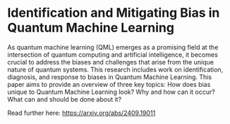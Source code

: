 # Identification and Mitigating Bias in Quantum Machine Learning
As quantum machine learning (QML) emerges as a promising field at the intersection of quantum computing and artificial intelligence, it becomes crucial to address the biases and challenges that arise from the unique nature of quantum systems. This research includes work on identification, diagnosis, and response to biases in Quantum Machine Learning. This paper aims to provide an overview of three key topics: How does bias unique to Quantum Machine Learning look? Why and how can it occur? What can and should be done about it?

Read further here: https://arxiv.org/abs/2409.19011
